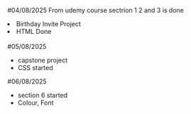 #04/08/2025 
From udemy course sectrion 1 2 and 3 is done
<li>Birthday Invite Project</li>
<li>HTML Done</li>

<br>
#05/08/2025
<ul>
<li>capstone project</li>
<li>CSS started</li>
</ul>

#06/08/2025
<ul>
<li>section 6 started</li>
<li>Colour, Font</li>
</ul>

